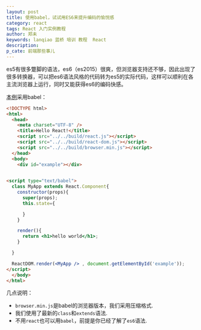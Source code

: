 ```yaml
---
layout: post
title: 使用babel，试试用ES6来提升编码的愉悦感
category: react
tags: React 入门实例教程
author: 郑未
keywords: lanqiao 蓝桥 培训 教程  React
description:
p_cate: 前端那些事儿
---
```


es5有很多蹩脚的语法，es6（es2015）很爽，但浏览器支持还不够，因此出现了很多转换器，可以把es6语法风格的代码转为es5的实际代码，这样可以顺利在各主流浏览器上运行，同时又能获得es6的编码快感。

[本例](https://coding.net/u/lanqiao/p/reactDemo/git/blob/master/examples/10/index.html)采用babel：

```html
<!DOCTYPE html>
<html>
  <head>
    <meta charset="UTF-8" />
    <title>Hello React!</title>
    <script src="../../build/react.js"></script>
    <script src="../../build/react-dom.js"></script>
    <script src="../../build/browser.min.js"></script>
  </head>
  <body>
    <div id="example"></div>

    
<script type="text/babel">
  class MyApp extends React.Component{
    constructor(props){
      super(props);
      this.state={

      }
    }

    render(){
      return <h1>hello world</h1>;
    }

  }

  ReactDOM.render(<MyApp /> , document.getElementById('example'));
</script>
  </body>
</html>
```

几点说明：

- `browser.min.js`是babel的浏览器版本，我们采用压缩格式.
- 我们使用了最新的`class`和`extends`语法.
- 不用`react`也可以用`babel`，前提是你已经了解了`es6`语法.